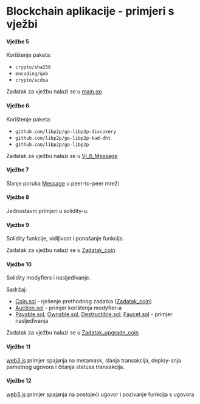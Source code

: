 # Blockchain aplikacije - primjeri s vježbi



#### Vježbe 5

Korištenje paketa:

- `crypto/sha256`
- `encoding/gob`
- `crypto/ecdsa`



Zadatak za vježbu nalazi se u [main.go](vj_5/main/main.go)



#### Vježbe 6

Korištenje paketa:

- `github.com/libp2p/go-libp2p-discovery`
- `github.com/libp2p/go-libp2p-kad-dht`
- `github.com/libp2p/go-libp2p`



Zadatak za vježbu nalazi se u [Vj_6_Message](vj_6/Vj_6_Message.md)





#### Vježbe 7

Slanje poruka [Message](vj_7/message.go) u peer-to-peer mreži





#### Vježbe 8

Jednostavni primjeri u solidity-u.



#### Vježbe 9

Solidity funkcije, vidljivost i ponašanje funkcija.

Zadatak za vježbu nalazi se u [Zadatak_coin](vj_9/Zadatak_coin.md)



#### Vježbe 10

Solidity modyfiers i nasljeđivanje.

Sadržaj:

- [Coin.sol](vj_10/Coin.sol) - rješenje prethodnog zadatka ([Zadatak_coin](vj_9/Zadatak_coin.md))
- [Auction.sol](vj_10/Auction.sol) - primjer korištenja modyfier-a
- [Payable.sol](vj_10/Payable.sol), [Ownable.sol](vj_10/Ownable.sol), [Destructible.sol](vj_10/Destructible.sol), [Faucet.sol](vj_10/Faucet.sol) - primjer nasljeđivanja

Zadatak za vježbu nalazi se u [Zadatak_upgrade_coin](vj_10/Zadatak_upgrade_coin.md)



#### Vježbe 11

[web3.js](https://web3js.readthedocs.io/en/v1.3.0/) primjer spajanja na metamask, slanja transakcija, deploy-anja pametnog ugovora i čitanja statusa transakcija.



#### Vježbe 12

[web3.js](https://web3js.readthedocs.io/en/v1.3.0/) primjer spajanja na postojeći ugovor i pozivanje funkcija s ugovora

